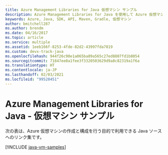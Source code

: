```yaml
---
title: Azure Management Libraries for Java 仮想マシン サンプル
description: Azure Management Libraries for Java を使用して Azure 仮想マシンの作成と更新を行うサンプル コードを入手しましょう。
keywords: Azure, Java, SDK, API, Maven, Gradle, 仮想マシン
author: bmitchell287
ms.author: brendm
ms.date: 04/16/2017
ms.topic: article
ms.service: multiple
ms.assetid: 1eeb166f-8253-4fde-82d2-43997fda7819
ms.custom: devx-track-java
ms.openlocfilehash: 944f26c90e1a065ba89a565c27ed8807fd1b8054
ms.sourcegitcommit: 71847ee0a1fee3f3320503629d9a8c82319a1f6a
ms.translationtype: HT
ms.contentlocale: ja-JP
ms.lasthandoff: 02/03/2021
ms.locfileid: "99528451"
---
```

# <a name="azure-management-libraries-for-java---virtual-machine-samples"></a>Azure Management Libraries for Java - 仮想マシン サンプル

次の表は、Azure 仮想マシンの作成と構成を行う目的で利用できる Java ソースへのリンク集です。

[!INCLUDE [java-vm-samples](includes/java-vm-samples.md)]
